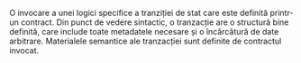 O invocare a unei logici specifice a tranziției de stat care este definită printr-un contract. Din punct de vedere sintactic, o tranzacție are o structură bine definită, care include toate metadatele necesare și o încărcătură de date arbitrare. Materialele semantice ale tranzacției sunt definite de contractul invocat.